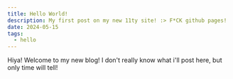 ```yaml
---
title: Hello World!
description: My first post on my new 11ty site! :> F*CK github pages!
date: 2024-05-15
tags:
  - hello
---
```

Hiya! Welcome to my new blog! I don't really know what i'll post here, but only time will tell!